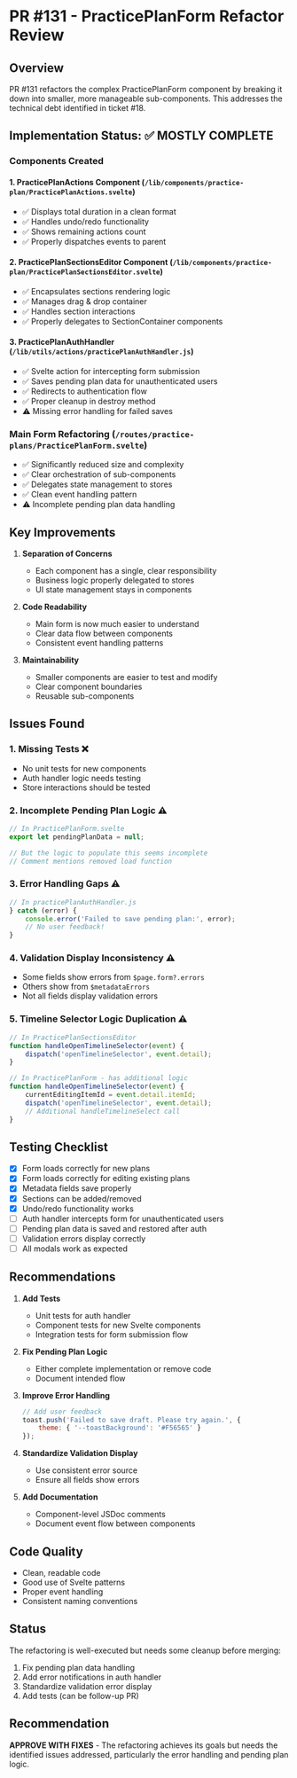 # PR #131 - PracticePlanForm Refactor Review

## Overview
PR #131 refactors the complex PracticePlanForm component by breaking it down into smaller, more manageable sub-components. This addresses the technical debt identified in ticket #18.

## Implementation Status: ✅ MOSTLY COMPLETE

### Components Created

#### 1. PracticePlanActions Component (`/lib/components/practice-plan/PracticePlanActions.svelte`)
- ✅ Displays total duration in a clean format
- ✅ Handles undo/redo functionality
- ✅ Shows remaining actions count
- ✅ Properly dispatches events to parent

#### 2. PracticePlanSectionsEditor Component (`/lib/components/practice-plan/PracticePlanSectionsEditor.svelte`)
- ✅ Encapsulates sections rendering logic
- ✅ Manages drag & drop container
- ✅ Handles section interactions
- ✅ Properly delegates to SectionContainer components

#### 3. PracticePlanAuthHandler (`/lib/utils/actions/practicePlanAuthHandler.js`)
- ✅ Svelte action for intercepting form submission
- ✅ Saves pending plan data for unauthenticated users
- ✅ Redirects to authentication flow
- ✅ Proper cleanup in destroy method
- ⚠️ Missing error handling for failed saves

### Main Form Refactoring (`/routes/practice-plans/PracticePlanForm.svelte`)
- ✅ Significantly reduced size and complexity
- ✅ Clear orchestration of sub-components  
- ✅ Delegates state management to stores
- ✅ Clean event handling pattern
- ⚠️ Incomplete pending plan data handling

## Key Improvements

1. **Separation of Concerns**
   - Each component has a single, clear responsibility
   - Business logic properly delegated to stores
   - UI state management stays in components

2. **Code Readability**
   - Main form is now much easier to understand
   - Clear data flow between components
   - Consistent event handling patterns

3. **Maintainability**
   - Smaller components are easier to test and modify
   - Clear component boundaries
   - Reusable sub-components

## Issues Found

### 1. Missing Tests ❌
- No unit tests for new components
- Auth handler logic needs testing
- Store interactions should be tested

### 2. Incomplete Pending Plan Logic ⚠️
```javascript
// In PracticePlanForm.svelte
export let pendingPlanData = null;

// But the logic to populate this seems incomplete
// Comment mentions removed load function
```

### 3. Error Handling Gaps ⚠️
```javascript
// In practicePlanAuthHandler.js
} catch (error) {
    console.error('Failed to save pending plan:', error);
    // No user feedback!
}
```

### 4. Validation Display Inconsistency ⚠️
- Some fields show errors from `$page.form?.errors`
- Others show from `$metadataErrors`
- Not all fields display validation errors

### 5. Timeline Selector Logic Duplication ⚠️
```javascript
// In PracticePlanSectionsEditor
function handleOpenTimelineSelector(event) {
    dispatch('openTimelineSelector', event.detail);
}

// In PracticePlanForm - has additional logic
function handleOpenTimelineSelector(event) {
    currentEditingItemId = event.detail.itemId;
    dispatch('openTimelineSelector', event.detail);
    // Additional handleTimelineSelect call
}
```

## Testing Checklist
- [x] Form loads correctly for new plans
- [x] Form loads correctly for editing existing plans
- [x] Metadata fields save properly
- [x] Sections can be added/removed
- [x] Undo/redo functionality works
- [ ] Auth handler intercepts form for unauthenticated users
- [ ] Pending plan data is saved and restored after auth
- [ ] Validation errors display correctly
- [ ] All modals work as expected

## Recommendations

1. **Add Tests**
   - Unit tests for auth handler
   - Component tests for new Svelte components
   - Integration tests for form submission flow

2. **Fix Pending Plan Logic**
   - Either complete implementation or remove code
   - Document intended flow

3. **Improve Error Handling**
   ```javascript
   // Add user feedback
   toast.push('Failed to save draft. Please try again.', {
       theme: { '--toastBackground': '#F56565' }
   });
   ```

4. **Standardize Validation Display**
   - Use consistent error source
   - Ensure all fields show errors

5. **Add Documentation**
   - Component-level JSDoc comments
   - Document event flow between components

## Code Quality
- Clean, readable code
- Good use of Svelte patterns
- Proper event handling
- Consistent naming conventions

## Status
The refactoring is well-executed but needs some cleanup before merging:
1. Fix pending plan data handling
2. Add error notifications in auth handler
3. Standardize validation error display
4. Add tests (can be follow-up PR)

## Recommendation
**APPROVE WITH FIXES** - The refactoring achieves its goals but needs the identified issues addressed, particularly the error handling and pending plan logic.